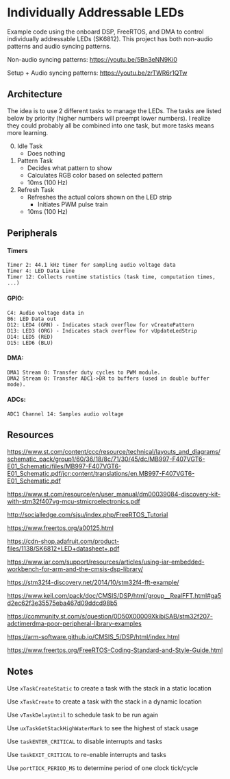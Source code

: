 # Individually Addressable LEDs

Example code using the onboard DSP, FreeRTOS, and DMA to control individually addressable LEDs (SK6812).  This project has both non-audio patterns and audio syncing patterns.

Non-audio syncing patterns: https://youtu.be/5Bn3eNN9Ki0

Setup + Audio syncing patterns: https://youtu.be/zrTWR6r1QTw

## Architecture

The idea is to use 2 different tasks to manage the LEDs. The tasks are listed below by priority (higher numbers will preempt lower numbers).  I realize they could probably all be combined into one task, but more tasks means more learning.

0.  Idle Task
    -  Does nothing
1.  Pattern Task
    - Decides what pattern to show
    - Calculates RGB color based on selected pattern
    - 10ms (100 Hz)
2.  Refresh Task
    - Refreshes the actual colors shown on the LED strip
        - Initiates PWM pulse train
    - 10ms (100 Hz)

## Peripherals

#### Timers

```
Timer 2: 44.1 kHz timer for sampling audio voltage data 
Timer 4: LED Data Line
Timer 12: Collects runtime statistics (task time, computation times, ...)
```

#### GPIO:

```
C4: Audio voltage data in
B6: LED Data out
D12: LED4 (GRN) - Indicates stack overflow for vCreatePattern
D13: LED3 (ORG) - Indicates stack overflow for vUpdateLedStrip
D14: LED5 (RED)
D15: LED6 (BLU)
```

#### DMA:

```
DMA1 Stream 0: Transfer duty cycles to PWM module.
DMA2 Stream 0: Transfer ADC1->DR to buffers (used in double buffer mode).
```

#### ADCs:

```
ADC1 Channel 14: Samples audio voltage
```


## Resources

https://www.st.com/content/ccc/resource/technical/layouts_and_diagrams/schematic_pack/group1/60/36/18/8c/71/30/45/dc/MB997-F407VGT6-E01_Schematic/files/MB997-F407VGT6-E01_Schematic.pdf/jcr:content/translations/en.MB997-F407VGT6-E01_Schematic.pdf

https://www.st.com/resource/en/user_manual/dm00039084-discovery-kit-with-stm32f407vg-mcu-stmicroelectronics.pdf

http://socialledge.com/sjsu/index.php/FreeRTOS_Tutorial

https://www.freertos.org/a00125.html

https://cdn-shop.adafruit.com/product-files/1138/SK6812+LED+datasheet+.pdf

https://www.iar.com/support/resources/articles/using-iar-embedded-workbench-for-arm-and-the-cmsis-dsp-library/

https://stm32f4-discovery.net/2014/10/stm32f4-fft-example/

https://www.keil.com/pack/doc/CMSIS/DSP/html/group__RealFFT.html#ga5d2ec62f3e35575eba467d09ddcd98b5

https://community.st.com/s/question/0D50X00009XkibiSAB/stm32f207-adctimerdma-poor-peripheral-library-examples

https://arm-software.github.io/CMSIS_5/DSP/html/index.html

https://www.freertos.org/FreeRTOS-Coding-Standard-and-Style-Guide.html

## Notes
Use `xTaskCreateStatic` to create a task with the stack in a static location

Use `xTaskCreate` to create a task with the stack in a dynamic location

Use `vTaskDelayUntil` to schedule task to be run again

Use `uxTaskGetStackHighWaterMark` to see the highest of stack usage

Use `taskENTER_CRITICAL` to disable interrupts and tasks

Use `taskEXIT_CRITICAL` to re-enable interrupts and tasks

Use `portTICK_PERIOD_MS` to determine period of one clock tick/cycle